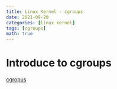 ```yaml
---
title: Linux Kernel - cgroups
date: 2021-09-20
categories: [linux kernel]
tags: [cgroups]
math: true
---
```


# Introduce to cgroups
[cgropus](https://man7.org/linux/man-pages/man7/cgroups.7.html)
